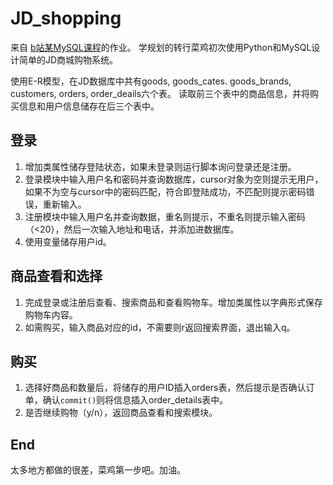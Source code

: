 # JD_shopping

来自 [b站某MySQL课程](https://www.bilibili.com/video/BV1Fx411d7E)的作业。
学规划的转行菜鸡初次使用Python和MySQL设计简单的JD商城购物系统。

使用E-R模型，在JD数据库中共有goods, goods_cates. goods_brands, customers, orders, order_deails六个表。
读取前三个表中的商品信息，并将购买信息和用户信息储存在后三个表中。

## 登录

1. 增加类属性储存登陆状态，如果未登录则运行脚本询问登录还是注册。
2. 登录模块中输入用户名和密码并查询数据库，cursor对象为空则提示无用户，如果不为空与cursor中的密码匹配，符合即登陆成功，不匹配则提示密码错误，重新输入。
3. 注册模块中输入用户名并查询数据，重名则提示，不重名则提示输入密码（<20），然后一次输入地址和电话，并添加进数据库。
4. 使用变量储存用户id。

## 商品查看和选择

1. 完成登录或注册后查看、搜索商品和查看购物车。增加类属性以字典形式保存购物车内容。
2. 如需购买，输入商品对应的id，不需要则r返回搜索界面，退出输入q。

## 购买

1. 选择好商品和数量后，将储存的用户ID插入orders表，然后提示是否确认订单，确认``commit()``则将信息插入order_details表中。
1. 是否继续购物（y/n），返回商品查看和搜索模块。

## End

太多地方都做的很差，菜鸡第一步吧。加油。
